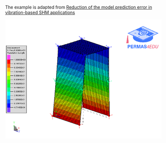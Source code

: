 The example is adapted from [Reduction of the model prediction error in vibration-based SHM applications](https://doi.org/10.58286/29603)

![First mode shape](mode_01.gif)
